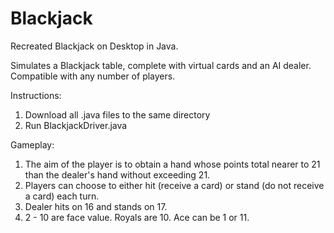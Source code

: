 # Blackjack
Recreated Blackjack on Desktop in Java.

Simulates a Blackjack table, complete with virtual cards and an AI dealer. Compatible with any number of players.

Instructions:
1) Download all .java files to the same directory
2) Run BlackjackDriver.java

Gameplay:
1) The aim of the player is to obtain a hand whose points total nearer to 21 than the dealer's hand without exceeding 21. 
2) Players can choose to either hit (receive a card) or stand (do not receive a card) each turn.
3) Dealer hits on 16 and stands on 17.
4) 2 - 10 are face value. Royals are 10. Ace can be 1 or 11.
